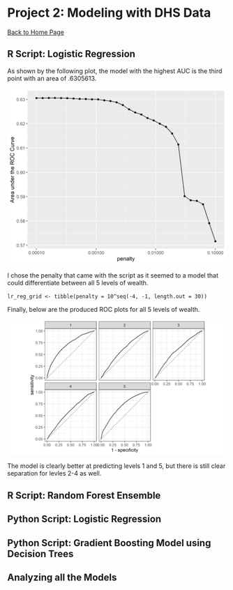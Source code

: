 # Project 2: Modeling with DHS Data

[Back to Home Page](https://jeremy-swack.github.io/applied-machine-learning/)

## R Script: Logistic Regression

As shown by the following plot, the model with the highest AUC is the third point with an area of .6305613.

![img_1](lr_plot.png)

I chose the penalty that came with the script as it seemed to a model that could differentiate between all 5 levels of wealth.

```
lr_reg_grid <- tibble(penalty = 10^seq(-4, -1, length.out = 30))
```

Finally, below are the produced ROC plots for all 5 levels of wealth.

![img_2](lr_auc.png)

The model is clearly better at predicting levels 1 and 5, but there is still clear separation for levles 2-4 as well.

## R Script: Random Forest Ensemble

## Python Script: Logistic Regression

## Python Script: Gradient Boosting Model using Decision Trees

## Analyzing all the Models
